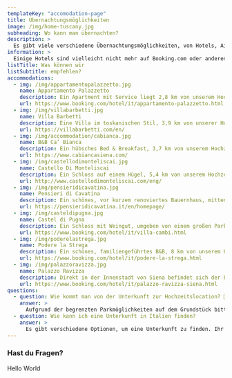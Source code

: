 ```yaml
---
templateKey: "accomodation-page"
title: Übernachtungsmöglichkeiten
image: /img/home-tuscany.jpg
subheading: Wo kann man übernachten?
description: >
  Es gibt viele verschiedene Übernachtungsmöglichkeiten, von Hotels, Airbnbs, B&Bs und Agriturismos in der Umgebung, wir sind sicher, dass ihr etwas finden werdet. Um euch die Suche zu erleichtern, haben wir einige Unterkünfte auf dem Land gesucht, die außerhalb des Stadtzentrums liegen und von denen aus ihr sowohl den Hochzeitsort als auch die Altstadt bequem erreichen könnt, und eine Liste erstellt. Wenn ihr im Zentrum von Siena übernachten wollt, gibt es viele Möglichkeiten, also sucht euch eine aus, die am besten zu euren Wünschen passt.
information: >
  Einige Hotels sind vielleicht nicht mehr auf Booking.com oder anderen Suchportalen verfügbar, aber es könnte sich lohnen, dort anzurufen und zu fragen. Wenn man mit dem Auto anreist und innerhalb von Siena oder einer anderen größeren Stadt übernachtet, sollte man ein Hotel wählen, das außerhalb der ZTL (Zona Traffico Limitato - Begrenzte Verkehrszone) liegt ⛔ oder eines, das eine Erlaubnis zum Einfahren und Parken gibt, sonst muss man ein Bußgeld zahlen. 👮♂️ ⚠️
listTitle: Was können wir
listSubtitle: empfehlen?
accommodations:
  - img: /img/appartamentopalazzetto.jpg
    name: Appartamento Palazzetto
    description: Ein Apartment mit Service liegt 2,8 km von unserem Hochzeitsort (Landstraße) und 8 km von der Altstadt von Siena entfernt. Sie bieten eine Wohnung mit Balkon für 2 Personen (großes Doppelbett), und eine Maisonette für 4-6 Personen.
    url: https://www.booking.com/hotel/it/appartamento-palazzetto.html
  - img: /img/villabarbetti.jpg
    name: Villa Barbetti
    description: Eine Villa im toskanischen Stil, 3,9 km von unserer Hochzeitslocation und 6,1 km von der Altstadt von Siena entfernt. Es werden 3 Zimmer angeboten. Die Verfügbarkeit und Preise könnt ihr bei der Unterkunft direkt anfragen.
    url: https://villabarbetti.com/en/
  - img: /img/accommodation/cabianca.jpg
    name: B&B Ca’ Bianca
    description: Ein hübsches Bed & Breakfast, 3,7 km von unserem Hochzeitsort und 6 km von der Altstadt von Siena entfernt. Sie bieten Doppelzimmer mit Frühstück an. Das B&B erlaubt keine Kinder unter 14 Jahren.
    url: https://www.cabiancasiena.com/
  - img: /img/castellodimonteliscai.jpg
    name: Castello Di Monteliscai
    description: Ein Schloss auf einem Hügel, 5,4 km von unserem Hochzeitsort und 5,5 km von der Altstadt von Siena entfernt. Sie bietet Doppel-, Drei- und Vierbettzimmer sowie Apartments für 2-6 Personen. Das Buchungsformular auf der Website funktioniert nicht, also kontaktiert sie per Telefon oder E-Mail.
    url: http://www.castellodimonteliscai.com/eng/
  - img: /img/pensieridicavatina.jpg
    name: Pensieri di Cavatina
    description: Ein schönes, vor kurzem renoviertes Bauernhaus, mitten in der Natur, umgeben von Weinbergen und Zypressen, 5,5 km von unserem Hochzeitsort (Landstraße) und 12 km von der Altstadt von Siena entfernt. Sie bieten Zimmer für 2-3 Personen an. Wenn sie auf booking.com ausgebucht sind, versucht es auf ihrer Website.
    url: https://pensieridicavatina.it/en/homepage/
  - img: /img/casteldipugna.jpg
    name: Castel di Pugna
    description: Ein Schloss mit Weingut, umgeben von einem großen Park, 6 km von unserem Hochzeitsort und 3,7 km von der Altstadt von Siena entfernt. Sie bieten ein Apartment mit zwei Schlafzimmern für 2-4 Personen. Nutzt ihre Website oder booking.com
    url: https://www.booking.com/hotel/it/villa-cambi.html
  - img: /img/poderelastrega.jpg
    name: Podere la Strega
    description: Ein schönes, familiengeführtes B&B, 8 km von unserem Hochzeitsort und 2,9 km von der Altstadt von Siena entfernt. Sie bieten Einzel- und Doppelzimmer (1-4 Personen) mit kontinentalem Frühstück an. Für eine einfache Buchung empfehlen wir booking.com.
    url: https://www.booking.com/hotel/it/podere-la-strega.html
  - img: /img/palazzoravizza.jpg
    name: Palazzo Ravizza
    description: Direkt in der Innenstadt von Siena befindet sich der Palazzo Ravizza, ein Hotel, in dem wir während unseres Toskana-Urlaubs einmal übernachtet haben. Es bietet hübsche, exklusive Zimmer mit einem sehr nostalgischen Flair und Atmosphäre. Es ist die perfekte Wahl, wenn ihr Siena erkunden wollt, obwohl es 8,5 km zu Fuß und 17,0 km mit dem Auto vom Hochzeitsort entfernt ist.
    url: https://www.booking.com/hotel/it/palazzo-ravizza-siena.html
questions:
  - question: Wie kommt man von der Unterkunft zur Hochzeitslocation? 🚕
    answer: >
      Aufgrund der begrenzten Parkmöglichkeiten auf dem Grundstück bitten wir euch, zusammen mit anderen Gästen in einem privaten Auto zur Hochzeit und zurück zu fahren oder den lokalen Transportdienst <a href="https://www.sartinisiena.com/en/" target="_blank">www.sartinisiena.com</a> zu nutzen, um einen Transport zu eurer gebuchten Unterkunft zu arrangieren, da die Taxis in Siena in den späten Abendstunden nicht zuverlässig sind.
  - question: Wie kann ich eine Unterkunft in Italien finden?
    answer: >
      Es gibt verschiedene Optionen, um eine Unterkunft zu finden. Ihr könnt bei den folgenden Webseiten suchen <a href="https://www.booking.com" target="_blank">www.booking.com</a>, <a href="https://www.airbnb.com" target="_blank">www.airbnb.com</a>, <a href="https://www.agriturismo.it/de/" target="_blank">www.agriturismo.it</a>, <a href="https://www.expedia.com" target="_blank">www.expedia.com</a>, <a href="https://www.kayak.com" target="_blank">www.kayak.com</a>, <a href="https://www.tripadvisor.com" target="_blank">www.tripadvisor.com</a>. Es kommt oft vor, dass ein Hotel auf einer Website ausgebucht ist, aber es lohnt sich immer zu versuchen, direkt nachzufragen, denn viele Unterkünfte halten immer ein oder zwei Zimmer für solche Fälle frei. Viele tolle Unterkünfte haben keine Website oder sind nicht in den bekannten Suchportalen zu finden, also geht über Google Maps und kontaktiert sie.
---
```


### Hast du Fragen?

Hello World

